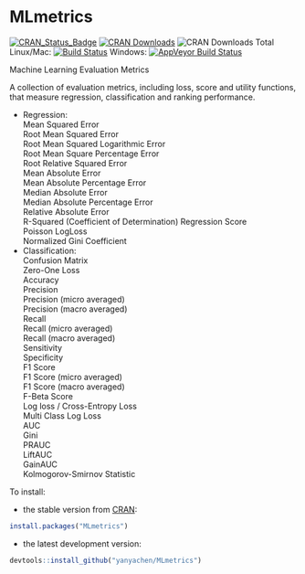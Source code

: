 # MLmetrics

[![CRAN_Status_Badge](http://www.r-pkg.org/badges/version/MLmetrics)](http://cran.r-project.org/package=MLmetrics)
[![CRAN Downloads](http://cranlogs.r-pkg.org/badges/MLmetrics)](http://cran.r-project.org/package=MLmetrics)
![CRAN Downloads Total](http://cranlogs.r-pkg.org/badges/grand-total/MLmetrics?color=brightgreen)
Linux/Mac: [![Build Status](https://travis-ci.org/yanyachen/MLmetrics.svg)](https://travis-ci.org/yanyachen/MLmetrics)
Windows: [![AppVeyor Build Status](https://ci.appveyor.com/api/projects/status/github/yanyachen/MLmetrics?branch=master&svg=true)](https://ci.appveyor.com/project/yanyachen/MLmetrics)

Machine Learning Evaluation Metrics  

A collection of evaluation metrics, including loss, score and utility functions, that measure regression, classification and ranking performance.  
 
* Regression:  
Mean Squared Error  
Root Mean Squared Error  
Root Mean Squared Logarithmic Error  
Root Mean Square Percentage Error  
Root Relative Squared Error  
Mean Absolute Error  
Mean Absolute Percentage Error  
Median Absolute Error  
Median Absolute Percentage Error  
Relative Absolute Error  
R-Squared (Coefficient of Determination) Regression Score  
Poisson LogLoss  
Normalized Gini Coefficient
* Classification:  
Confusion Matrix  
Zero-One Loss  
Accuracy  
Precision  
Precision (micro averaged)  
Precision (macro averaged)  
Recall  
Recall (micro averaged)  
Recall (macro averaged)  
Sensitivity  
Specificity  
F1 Score  
F1 Score (micro averaged)  
F1 Score (macro averaged)  
F-Beta Score  
Log loss / Cross-Entropy Loss  
Multi Class Log Loss  
AUC  
Gini  
PRAUC  
LiftAUC  
GainAUC  
Kolmogorov-Smirnov Statistic  

To install:  
* the stable version from [CRAN](http://cran.r-project.org/web/packages/MLmetrics/index.html):  
```r
install.packages("MLmetrics")
```

* the latest development version:  
```r
devtools::install_github("yanyachen/MLmetrics")
```
